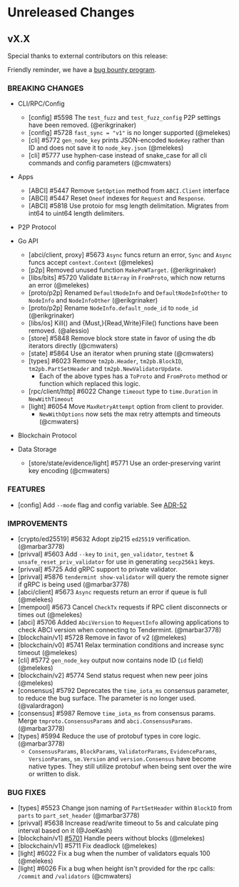 # Unreleased Changes

## vX.X

Special thanks to external contributors on this release:

Friendly reminder, we have a [bug bounty program](https://hackerone.com/tendermint).

### BREAKING CHANGES

- CLI/RPC/Config
  - [config] \#5598 The `test_fuzz` and `test_fuzz_config` P2P settings have been removed. (@erikgrinaker)
  - [config] \#5728 `fast_sync = "v1"` is no longer supported (@melekes)
  - [cli] \#5772 `gen_node_key` prints JSON-encoded `NodeKey` rather than ID and does not save it to `node_key.json` (@melekes)
  - [cli] \#5777 use hyphen-case instead of snake_case for all cli commands and config parameters (@cmwaters)

- Apps
  - [ABCI] \#5447 Remove `SetOption` method from `ABCI.Client` interface
  - [ABCI] \#5447 Reset `Oneof` indexes for  `Request` and `Response`.
  - [ABCI] \#5818 Use protoio for msg length delimitation. Migrates from int64 to uint64 length delimiters.

- P2P Protocol

- Go API
  - [abci/client, proxy] \#5673 `Async` funcs return an error, `Sync` and `Async` funcs accept `context.Context` (@melekes)
  - [p2p] Removed unused function `MakePoWTarget`. (@erikgrinaker)
  - [libs/bits] \#5720 Validate `BitArray` in `FromProto`, which now returns an error (@melekes)
  - [proto/p2p] Renamed `DefaultNodeInfo` and `DefaultNodeInfoOther` to `NodeInfo` and `NodeInfoOther` (@erikgrinaker)
  - [proto/p2p] Rename `NodeInfo.default_node_id` to `node_id` (@erikgrinaker)
  - [libs/os] Kill() and {Must,}{Read,Write}File() functions have been removed. (@alessio)
  - [store] \#5848 Remove block store state in favor of using the db iterators directly (@cmwaters)  
  - [state] \#5864 Use an iterator when pruning state (@cmwaters)
  - [types] \#6023 Remove `tm2pb.Header`, `tm2pb.BlockID`, `tm2pb.PartSetHeader` and `tm2pb.NewValidatorUpdate`.
    - Each of the above types has a `ToProto` and `FromProto` method or function which replaced this logic.
  - [rpc/client/http] \#6022 Change `timeout` type to `time.Duration` in `NewWithTimeout`
  - [light] \#6054 Move `MaxRetryAttempt` option from client to provider.
    - `NewWithOptions` now sets the max retry attempts and timeouts (@cmwaters)

- Blockchain Protocol

- Data Storage
  - [store/state/evidence/light] \#5771 Use an order-preserving varint key encoding (@cmwaters)

### FEATURES

- [config] Add `--mode` flag and config variable. See [ADR-52](https://github.com/tendermint/tendermint/blob/master/docs/architecture/adr-052-tendermint-mode.md)

### IMPROVEMENTS

- [crypto/ed25519] \#5632 Adopt zip215 `ed25519` verification. (@marbar3778)
- [privval] \#5603 Add `--key` to `init`, `gen_validator`, `testnet` & `unsafe_reset_priv_validator` for use in generating `secp256k1` keys.
- [privval] \#5725 Add gRPC support to private validator.
- [privval] \#5876 `tendermint show-validator` will query the remote signer if gRPC is being used (@marbar3778)
- [abci/client] \#5673 `Async` requests return an error if queue is full (@melekes)
- [mempool] \#5673 Cancel `CheckTx` requests if RPC client disconnects or times out (@melekes)
- [abci] \#5706 Added `AbciVersion` to `RequestInfo` allowing applications to check ABCI version when connecting to Tendermint. (@marbar3778)
- [blockchain/v1] \#5728 Remove in favor of v2 (@melekes)
- [blockchain/v0] \#5741 Relax termination conditions and increase sync timeout (@melekes)
- [cli] \#5772 `gen_node_key` output now contains node ID (`id` field) (@melekes)
- [blockchain/v2] \#5774 Send status request when new peer joins (@melekes)
- [consensus] \#5792 Deprecates the `time_iota_ms` consensus parameter, to reduce the bug surface. The parameter is no longer used. (@valardragon)
- [consensus] \#5987 Remove `time_iota_ms` from consensus params. Merge `tmproto.ConsensusParams` and `abci.ConsensusParams`. (@marbar3778)
- [types] \#5994 Reduce the use of protobuf types in core logic. (@marbar3778)
  - `ConsensusParams`, `BlockParams`, `ValidatorParams`, `EvidenceParams`, `VersionParams`, `sm.Version` and `version.Consensus` have become native types. They still utilize protobuf when being sent over the wire or written to disk.

### BUG FIXES

- [types] \#5523 Change json naming of `PartSetHeader` within `BlockID` from `parts` to `part_set_header` (@marbar3778)
- [privval] \#5638 Increase read/write timeout to 5s and calculate ping interval based on it (@JoeKash)
- [blockchain/v1] [\#5701](https://github.com/tendermint/tendermint/pull/5701) Handle peers without blocks (@melekes)
- [blockchain/v1] \#5711 Fix deadlock (@melekes)
- [light] \#6022 Fix a bug when the number of validators equals 100 (@melekes)
- [light] \#6026 Fix a bug when height isn't provided for the rpc calls: `/commit` and `/validators` (@cmwaters)
